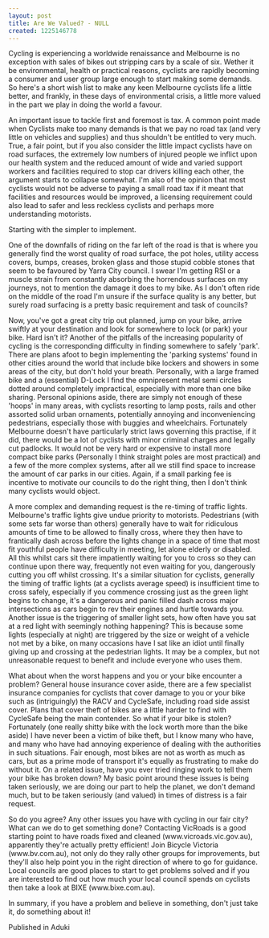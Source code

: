 ```yaml
---
layout: post
title: Are We Valued? - NULL
created: 1225146778
---
```

<p>Cycling is experiencing a worldwide renaissance and Melbourne is no exception with sales of bikes out stripping cars by a scale of six. Wether it be environmental, health or practical reasons, cyclists are rapidly becoming a consumer and user group large enough to start making some demands. So here&#39;s a short wish list to make any keen Melbourne cyclists life a little better, and frankly, in these days of environmental crisis, a little more valued in the part we play in doing the world a favour.</p><p>An important issue to tackle first and foremost is tax. A common point made when Cyclists make too many demands is that we pay no road tax (and very little on vehicles and supplies) and thus shouldn&#39;t be entitled to very much. True, a fair point, but if you also consider the little impact cyclists have on road surfaces, the extremely low numbers of injured people we inflict upon our health system and the reduced amount of wide and varied support workers and facilities required to stop car drivers killing each other, the argument starts to collapse somewhat. I&#39;m also of the opinion that most cyclists would not be adverse to paying a small road tax if it meant that facilities and resources would be improved, a licensing requirement could also lead to safer and less reckless cyclists and perhaps more understanding motorists.</p><p>Starting with the simpler to implement.</p><p>One of the downfalls of riding on the far left of the road is that is where you generally find the worst quality of road surface, the pot holes, utility access covers, bumps, creases, broken glass and those stupid cobble stones that seem to be favoured by Yarra City council. I swear I&#39;m getting RSI or a muscle strain from constantly absorbing the horrendous surfaces on my journeys, not to mention the damage it does to my bike. As I don&#39;t often ride on the middle of the road I&#39;m unsure if the surface quality is any better, but surely road surfacing is a pretty basic requirement and task of councils?</p><p>Now, you&#39;ve got a great city trip out planned, jump on your bike, arrive swiftly at your destination and look for somewhere to lock (or park) your bike. Hard isn&#39;t it? Another of the pitfalls of the increasing popularity of cycling is the corresponding difficulty in finding somewhere to safely &#39;park&#39;. There are plans afoot to begin implementing the &#39;parking systems&#39; found in other cities around the world that include bike lockers and showers in some areas of the city, but don&#39;t hold your breath. Personally, with a large framed bike and a (essential) D-Lock I find the omnipresent metal semi circles dotted around completely impractical, especially with more than one bike sharing. Personal opinions aside, there are simply not enough of these &#39;hoops&#39; in many areas, with cyclists resorting to lamp posts, rails and other assorted solid urban ornaments, potentially annoying and inconveniencing pedestrians, especially those with buggies and wheelchairs. Fortunately Melbourne doesn&#39;t have particularly strict laws governing this practise, if it did, there would be a lot of cyclists with minor criminal charges and legally cut padlocks. It would not be very hard or expensive to install more compact bike parks (Personally I think straight poles are most practical) and a few of the more complex systems, after all we still find space to increase the amount of car parks in our cities. Again, if a small parking fee is incentive to motivate our councils to do the right thing, then I don&#39;t think many cyclists would object.</p><p>A more complex and demanding request is the re-timing of traffic lights. Melbourne&#39;s traffic lights give undue priority to motorists. Pedestrians (with some sets far worse than others) generally have to wait for ridiculous amounts of time to be allowed to finally cross, where they then have to frantically dash across before the lights change in a space of time that most fit youthful people have difficulty in meeting, let alone elderly or disabled. All this whilst cars sit there impatiently waiting for you to cross so they can continue upon there way, frequently not even waiting for you, dangerously cutting you off whilst crossing. It&#39;s a similar situation for cyclists, generally the timing of traffic lights (at a cyclists average speed) is insufficient time to cross safely, especially if you commence crossing just as the green light begins to change, it&#39;s a dangerous and panic filled dash across major intersections as cars begin to rev their engines and hurtle towards you. Another issue is the triggering of smaller light sets, how often have you sat at a red light with seemingly nothing happening? This is because some lights (especially at night) are triggered by the size or weight of a vehicle not met by a bike, on many occasions have I sat like an idiot until finally giving up and crossing at the pedestrian lights. It may be a complex, but not unreasonable request to benefit and include everyone who uses them.</p><p>What about when the worst happens and you or your bike encounter a problem? General house insurance cover aside, there are a few specialist insurance companies for cyclists that cover damage to you or your bike such as (intriguingly) the RACV and CycleSafe, including road side assist cover. Plans that cover theft of bikes are a little harder to find with CycleSafe being the main contender. So what if your bike is stolen? Fortunately (one really shitty bike with the lock worth more than the bike aside) I have never been a victim of bike theft, but I know many who have, and many who have had annoying experience of dealing with the authorities in such situations. Fair enough, most bikes are not as worth as much as cars, but as a prime mode of transport it&#39;s equally as frustrating to make do without it. On a related issue, have you ever tried ringing work to tell them your bike has broken down? My basic point around these issues is being taken seriously, we are doing our part to help the planet, we don&#39;t demand much, but to be taken seriously (and valued) in times of distress is a fair request.</p><p>So do you agree? Any other issues you have with cycling in our fair city? What can we do to get something done? Contacting VicRoads is a good starting point to have roads fixed and cleaned (www.vicroads.vic.gov.au), apparently they&#39;re actually pretty efficient! Join Bicycle Victoria (www.bv.com.au), not only do they rally other groups for improvements, but they&#39;ll also help point you in the right direction of where to go for guidance. Local councils are good places to start to get problems solved and if you are interested to find out how much your local council spends on cyclists then take a look at BIXE (www.bixe.com.au).</p><p>In summary, if you have a problem and believe in something, don&#39;t just take it, do something about it!</p><p>Published in Aduki</p>
